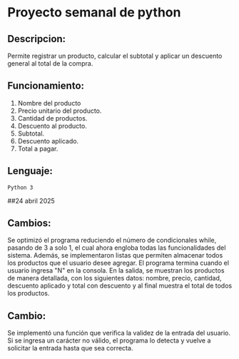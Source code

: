 # Proyecto semanal de python 

## Descripcion:
Permite registrar un producto, calcular el subtotal y aplicar un descuento general al total de la compra.

## Funcionamiento:

1. Nombre del producto
2. Precio unitario del producto.
3. Cantidad de productos.
4. Descuento al producto.
5. Subtotal.
6. Descuento aplicado.
7. Total a pagar.

## Lenguaje:
    Python 3

 ##24 abril 2025

## Cambios:

Se optimizó el programa reduciendo el número de condicionales while, pasando de 3 a solo 1, el cual ahora engloba todas las funcionalidades del sistema. Además, se implementaron listas que permiten almacenar todos los productos que el usuario desee agregar. El programa termina cuando el usuario ingresa "N" en la consola. En la salida, se muestran los productos de manera detallada, con los siguientes datos: nombre, precio, cantidad, descuento aplicado y total con descuento y al final muestra el total de todos los productos.

## Cambio:
Se implementó una función que verifica la validez de la entrada del usuario. Si se ingresa un carácter no válido, el programa lo detecta y vuelve a solicitar la entrada hasta que sea correcta.
